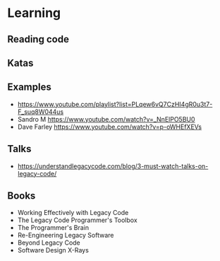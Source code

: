 # Learning


## Reading code

## Katas

## Examples

- https://www.youtube.com/playlist?list=PLqew6vQ7CzHI4gR0u3t7-F_suq8W044us
- Sandro M https://www.youtube.com/watch?v=_NnElPO5BU0
- Dave Farley https://www.youtube.com/watch?v=p-oWHEfXEVs 

## Talks

- https://understandlegacycode.com/blog/3-must-watch-talks-on-legacy-code/

## Books

- Working Effectively with Legacy Code
- The Legacy Code Programmer's Toolbox
- The Programmer's Brain
- Re-Engineering Legacy Software
- Beyond Legacy Code
- Software Design X-Rays
